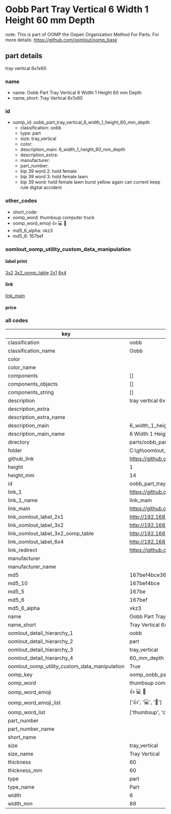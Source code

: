 # Oobb Part Tray Vertical 6 Width 1 Height 60 mm Depth  

note: This is part of OOMP the Oopen Organization Method For Parts. For more details: https://github.com/oomlout/oomp_base

##  part details
  



tray vertical 6x1x60



### name
* name: Oobb Part Tray Vertical 6 Width 1 Height 60 mm Depth
* name_short: Tray Vertical 6x1x60 
### id
* oomp_id: oobb_part_tray_vertical_6_width_1_height_60_mm_depth
  * classification: oobb
  * type: part
  * size: tray_vertical
  * color: 
  * description_main: 6_width_1_height_60_mm_depth
  * description_extra: 
  * manufacturer: 
  * part_number: 
  * bip 39 word 2: hold female
  * bip 39 word 3: hold female lawn
  * bip 39 word: hold female lawn burst yellow again can current keep rule digital accident

### other_codes
* short_code: 
* oomp_word: thumbsup computer truck
* oomp_word_emoji :thumbsup: :computer: :truck:
* md5_6_alpha: vkz3
* md5_6: 167bef






### oomlout_oomp_utility_custom_data_manipulation
#### label print
[3x2](http://192.168.1.245:1112/?label=oomp%20vkz3)
[3x2_oomp_table](http://192.168.1.108:1112/?label=oomp%20vkz3)
[2x1](http://192.168.1.242:1112/?label=oomp%20vkz3)
[6x4](http://192.168.1.55:1112/?label=oomp%20vkz3)    

#### link

[link_main](https://github.com/oomlout/oomlout_oobb_version_4_generated_parts/tree/main/navigation_oomp/oobb/part/tray_vertical/6_width_1_height_60_mm_depth/part)                              

#### price







### all codes 
| key | value |  
| --- | --- |  
| classification | oobb |  
| classification_name | Oobb |  
| color |  |  
| color_name |  |  
| components | [] |  
| components_objects | [] |  
| components_string | [] |  
| description | tray vertical 6x1x60 |  
| description_extra |  |  
| description_extra_name |  |  
| description_main | 6_width_1_height_60_mm_depth |  
| description_main_name | 6 Width 1 Height 60 mm Depth |  
| directory | parts/oobb_part_tray_vertical_6_width_1_height_60_mm_depth |  
| folder | C:\gh\oomlout_oobb_version_4_generated_parts\parts\oobb_part_tray_vertical_6_width_1_height_60_mm_depth |  
| github_link | https://github.com/oomlout/oomlout_oomp_part_src/tree/main/parts/oobb_part_tray_vertical_6_width_1_height_60_mm_depth |  
| height | 1 |  
| height_mm | 14 |  
| id | oobb_part_tray_vertical_6_width_1_height_60_mm_depth |  
| link_1 | https://github.com/oomlout/oomlout_oobb_version_4_generated_parts/tree/main/navigation_oomp/oobb/part/tray_vertical/6_width_1_height_60_mm_depth/part |  
| link_1_name | link_main |  
| link_main | https://github.com/oomlout/oomlout_oobb_version_4_generated_parts/tree/main/navigation_oomp/oobb/part/tray_vertical/6_width_1_height_60_mm_depth/part |  
| link_oomlout_label_2x1 | http://192.168.1.242:1112/?label=oomp%20vkz3 |  
| link_oomlout_label_3x2 | http://192.168.1.245:1112/?label=oomp%20vkz3 |  
| link_oomlout_label_3x2_oomp_table | http://192.168.1.108:1112/?label=oomp%20vkz3 |  
| link_oomlout_label_6x4 | http://192.168.1.55:1112/?label=oomp%20vkz3 |  
| link_redirect | https://github.com/oomlout/oomlout_oobb_version_4_generated_parts/tree/main/parts/oobb_tray_vertical_06_01_60 |  
| manufacturer |  |  
| manufacturer_name |  |  
| md5 | 167bef4bce36041c12ff81ecfc153b64 |  
| md5_10 | 167bef4bce |  
| md5_5 | 167be |  
| md5_6 | 167bef |  
| md5_6_alpha | vkz3 |  
| name | Oobb Part Tray Vertical 6 Width 1 Height 60 mm Depth |  
| name_short | Tray Vertical 6x1x60  |  
| oomlout_detail_hierarchy_1 | oobb |  
| oomlout_detail_hierarchy_2 | part |  
| oomlout_detail_hierarchy_3 | tray_vertical |  
| oomlout_detail_hierarchy_4 | 60_mm_depth |  
| oomlout_oomp_utility_custom_data_manipulation | True |  
| oomp_key | oomp_oobb_part_tray_vertical_6_width_1_height_60_mm_depth |  
| oomp_word | thumbsup computer truck |  
| oomp_word_emoji | :thumbsup: :computer: :truck: |  
| oomp_word_emoji_list | [':thumbsup:', ':computer:', ':truck:'] |  
| oomp_word_list | ['thumbsup', 'computer', 'truck'] |  
| part_number |  |  
| part_number_name |  |  
| short_name |  |  
| size | tray_vertical |  
| size_name | Tray Vertical |  
| thickness | 60 |  
| thickness_mm | 60 |  
| type | part |  
| type_name | Part |  
| width | 6 |  
| width_mm | 89 |  
